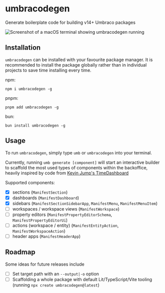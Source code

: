 # umbracodegen
Generate boilerplate code for building v14+ Umbraco packages

<img src="https://raw.githubusercontent.com/rickbutterfield/umbracodegen/main/.github/assets/screenshot1.png" alt="Screenshot of a macOS terminal showing umbracodegen running" />

## Installation
`umbracodegen` can be installed with your favourite package manager. It is recommended to install the package globally rather than in individual projects to save time installing every time.

npm:
```shell
npm i umbracodegen -g
```

pnpm:
```shell
pnpm add umbracodegen -g
```

bun:
```shell
bun install umbracodegen -g
```


## Usage
To run `umbracodegen`, simply type `umb` or `umbracodegen` into your terminal.

Currently, running `umb generate [component]` will start an interactive builder to scaffold the most used types of components within the backoffice, heavily inspired by code from [Kevin Jump's TimeDashboard](https://github.com/kevinjump/TimeDashboard/)

Supported components:
- [x] sections (`ManifestSection`)
- [x] dashboards (`ManifestDashboard`)
- [x] sidebars (`ManifestSectionSidebarApp`, `ManifestMenu`, `ManifestMenuItem`)
- [ ] workspaces / workspace views (`ManifestWorkspace`)
- [ ] property editors (`ManifestPropertyEditorSchema`, `ManifestPropertyEditorUi`)
- [ ] actions (workspace / entity) (`ManifestEntityAction`, `ManifestWorkspaceAction`)
- [ ] header apps (`ManifestHeaderApp`)

## Roadmap
Some ideas for future releases include
- [ ] Set target path with an `--output|-o` option
- [ ] Scaffolding a whole package with default Lit/TypeScript/Vite tooling (running `npx create umbracodegen@latest`)

